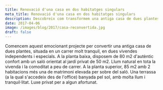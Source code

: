 ```yaml
---
title: Renovació d'una casa en dos habitatges singulars
meta_title: Renovació d'una casa en dos habitatges singulars
description: Descobreix com transformem una antiga casa de dues plantes en dos habitatges independents i especials, amb comoditats modernes i detalls únics.
date: 2017-04-06
image: /images/blog/2017/casa-reconvertida.jpg
draft: false
---
```


Comencem aquest emocionant projecte per convertir una antiga casa de dues plantes, situada en un carrer molt tranquil, en dues vivendes independents i especials. A la planta baixa, disposem de 80 m2 d'autèntic confort amb un saló orientat al jardí privat de 50 m2. Llum natural en tota la vivenda i la comoditat a peu de carrer. A la planta superior, 85 m2 amb 2 habitacions més una de matrimoni elevada per sobre del saló. Una terrassa (a la qual s'accedeix des de l'office) banyada pel sol, amb molta llum i tranquil·litat. Luxe privat per a algun afortunat.
